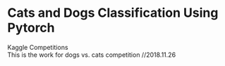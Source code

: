 # Cats and Dogs Classification Using Pytorch
Kaggle Competitions <br>
This is the work for dogs vs. cats competition //2018.11.26
